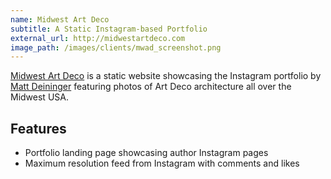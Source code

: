 ```yaml
---
name: Midwest Art Deco
subtitle: A Static Instagram-based Portfolio
external_url: http://midwestartdeco.com
image_path: /images/clients/mwad_screenshot.png
---
```


[Midwest Art Deco](http://midwestartdeco.com/index.html) is a static website showcasing the Instagram portfolio by [Matt Deininger](http://midwestartdeco.com/about.html) featuring photos of Art Deco architecture all over the Midwest USA.

## Features

* Portfolio landing page showcasing author Instagram pages
* Maximum resolution feed from Instagram with comments and likes
